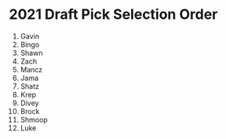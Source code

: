 # 2021 Draft Pick Selection Order
1. Gavin
2. Bingo
3. Shawn
4. Zach
5. Mancz
6. Jama
7. Shatz
8. Krep
9. Divey
10. Brock
11. Shmoop
12. Luke
